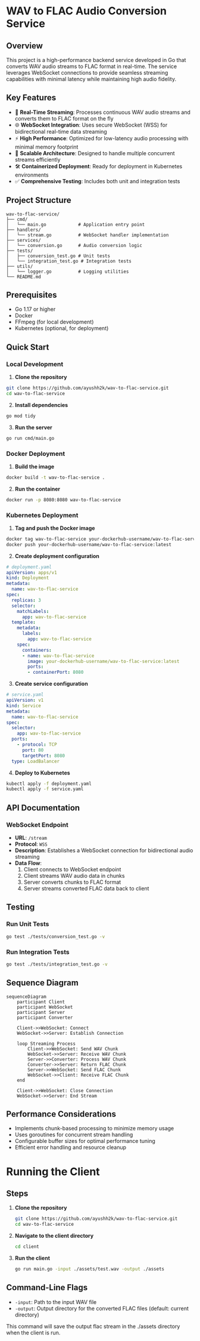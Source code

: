 # WAV to FLAC Audio Conversion Service

## Overview

This project is a high-performance backend service developed in Go that converts WAV audio streams to FLAC format in real-time. The service leverages WebSocket connections to provide seamless streaming capabilities with minimal latency while maintaining high audio fidelity.

## Key Features

- 🔄 **Real-Time Streaming**: Processes continuous WAV audio streams and converts them to FLAC format on the fly
- 🌐 **WebSocket Integration**: Uses secure WebSocket (WSS) for bidirectional real-time data streaming
- ⚡ **High Performance**: Optimized for low-latency audio processing with minimal memory footprint
- 🚀 **Scalable Architecture**: Designed to handle multiple concurrent streams efficiently
- 🛠️ **Containerized Deployment**: Ready for deployment in Kubernetes environments
- ✅ **Comprehensive Testing**: Includes both unit and integration tests

## Project Structure

```
wav-to-flac-service/
├── cmd/
│   └── main.go            # Application entry point
├── handlers/
│   └── stream.go          # WebSocket handler implementation
├── services/
│   └── conversion.go      # Audio conversion logic
├── tests/
│   ├── conversion_test.go # Unit tests
│   └── integration_test.go # Integration tests
├── utils/
│   └── logger.go          # Logging utilities
└── README.md
```

## Prerequisites

- Go 1.17 or higher
- Docker
- FFmpeg (for local development)
- Kubernetes (optional, for deployment)

## Quick Start

### Local Development

1. **Clone the repository**
```bash
git clone https://github.com/ayushh2k/wav-to-flac-service.git
cd wav-to-flac-service
```

2. **Install dependencies**
```bash
go mod tidy
```

3. **Run the server**
```bash
go run cmd/main.go
```

### Docker Deployment

1. **Build the image**
```bash
docker build -t wav-to-flac-service .
```

2. **Run the container**
```bash
docker run -p 8080:8080 wav-to-flac-service
```

### Kubernetes Deployment

1. **Tag and push the Docker image**
```bash
docker tag wav-to-flac-service your-dockerhub-username/wav-to-flac-service:latest
docker push your-dockerhub-username/wav-to-flac-service:latest
```

2. **Create deployment configuration**
```yaml
# deployment.yaml
apiVersion: apps/v1
kind: Deployment
metadata:
  name: wav-to-flac-service
spec:
  replicas: 3
  selector:
    matchLabels:
      app: wav-to-flac-service
  template:
    metadata:
      labels:
        app: wav-to-flac-service
    spec:
      containers:
      - name: wav-to-flac-service
        image: your-dockerhub-username/wav-to-flac-service:latest
        ports:
        - containerPort: 8080
```

3. **Create service configuration**
```yaml
# service.yaml
apiVersion: v1
kind: Service
metadata:
  name: wav-to-flac-service
spec:
  selector:
    app: wav-to-flac-service
  ports:
    - protocol: TCP
      port: 80
      targetPort: 8080
  type: LoadBalancer
```

4. **Deploy to Kubernetes**
```bash
kubectl apply -f deployment.yaml
kubectl apply -f service.yaml
```

## API Documentation

### WebSocket Endpoint

- **URL**: `/stream`
- **Protocol**: `WSS`
- **Description**: Establishes a WebSocket connection for bidirectional audio streaming
- **Data Flow**:
  1. Client connects to WebSocket endpoint
  2. Client streams WAV audio data in chunks
  3. Server converts chunks to FLAC format
  4. Server streams converted FLAC data back to client

## Testing

### Run Unit Tests
```bash
go test ./tests/conversion_test.go -v
```

### Run Integration Tests
```bash
go test ./tests/integration_test.go -v
```

## Sequence Diagram

```mermaid
sequenceDiagram
    participant Client
    participant WebSocket
    participant Server
    participant Converter
    
    Client->>WebSocket: Connect
    WebSocket->>Server: Establish Connection
    
    loop Streaming Process
        Client->>WebSocket: Send WAV Chunk
        WebSocket->>Server: Receive WAV Chunk
        Server->>Converter: Process WAV Chunk
        Converter->>Server: Return FLAC Chunk
        Server->>WebSocket: Send FLAC Chunk
        WebSocket->>Client: Receive FLAC Chunk
    end
    
    Client->>WebSocket: Close Connection
    WebSocket->>Server: End Stream
```

## Performance Considerations

- Implements chunk-based processing to minimize memory usage
- Uses goroutines for concurrent stream handling
- Configurable buffer sizes for optimal performance tuning
- Efficient error handling and resource cleanup

# Running the Client

## Steps

1. **Clone the repository**
    ```bash
    git clone https://github.com/ayushh2k/wav-to-flac-service.git
    cd wav-to-flac-service
    ```

2. **Navigate to the client directory**
    ```bash
    cd client
    ```

3. **Run the client**
    ```bash
    go run main.go -input ./assets/test.wav -output ./assets    
    ```

## Command-Line Flags

- `-input`: Path to the input WAV file
- `-output`: Output directory for the converted FLAC files (default: current directory)

This command will save the output flac stream in the ./assets directory when the client is run.